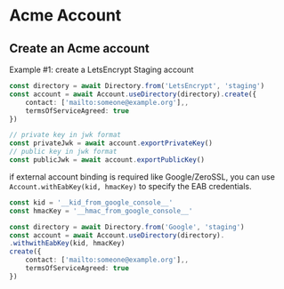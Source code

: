 # Acme Account

## Create an Acme account

Example #1: create a LetsEncrypt Staging account
```typescript
const directory = await Directory.from('LetsEncrypt', 'staging')
const account = await Account.useDirectory(directory).create({
    contact: ['mailto:someone@example.org'],,
    termsOfServiceAgreed: true
})

// private key in jwk format
const privateJwk = await account.exportPrivateKey()
// public key in jwk format
const publicJwk = await account.exportPublicKey()
```

if external account binding is required like Google/ZeroSSL, you can use `Account.withEabKey(kid, hmacKey)` to specify the EAB credentials.

```typescript
const kid = '__kid_from_google_console__' 
const hmacKey = '__hmac_from_google_console__'

const directory = await Directory.from('Google', 'staging')
const account = await Account.useDirectory(directory).
.withwithEabKey(kid, hmacKey)
create({
    contact: ['mailto:someone@example.org'],,
    termsOfServiceAgreed: true
})
```